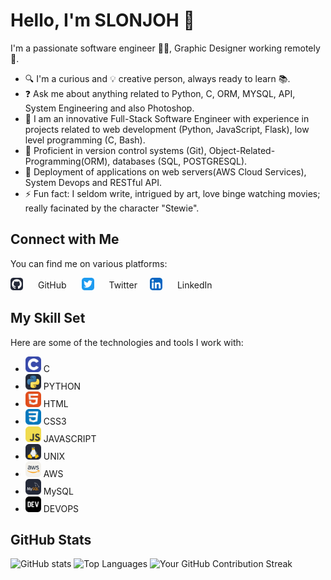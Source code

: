 # Hello, I'm SLONJOH 👋

I'm a passionate software engineer 👨‍💻, Graphic Designer working remotely🚀.
- 🔍  I'm a curious and 💡 creative person, always ready to learn 📚.
- ❓  Ask me about anything related to Python, C, ORM, MYSQL, API, System Engineering and also Photoshop.
- 🌱  I am an innovative Full-Stack Software Engineer with experience in projects related to web development
      (Python, JavaScript, Flask), low level programming (C, Bash).
- 🌱  Proficient in version control systems (Git), Object-Related-Programming(ORM), databases (SQL, POSTGRESQL).
- 👾  Deployment of applications on web servers(AWS Cloud Services), System Devops and RESTful API.
- ⚡  Fun fact: I seldom write, intrigued by art, love binge watching movies; really facinated by the  character "Stewie".

## Connect with Me

You can find me on various platforms:

<div style="display: flex; gap: 20px; align-items: center;">
    <a href="https://github.com/Slonjoh"><img src="https://raw.githubusercontent.com/tandpfun/skill-icons/main/icons/Github-Dark.svg" width="20" height="20" /></a>&nbsp;GitHub&nbsp;
    <a href="https://twitter.com/slonjoh"><img src="https://raw.githubusercontent.com/tandpfun/skill-icons/main/icons/Twitter.svg" width="20" height="20" /></a>&nbsp;Twitter
    <a href="https://www.linkedin.com/in/slonjoh"><img src="https://raw.githubusercontent.com/tandpfun/skill-icons/main/icons/LinkedIn.svg" width="20" height="20" /></a>&nbsp;LinkedIn&nbsp;
</div>



## My Skill Set

Here are some of the technologies and tools I work with:

- <img src="https://github.com/tandpfun/skill-icons/blob/main/icons/C.svg" width="25" height="25" /> C
- <img src="https://raw.githubusercontent.com/tandpfun/skill-icons/main/icons/Python-Dark.svg" width="25" height="25" /> PYTHON
- <img src="https://github.com/tandpfun/skill-icons/blob/main/icons/HTML.svg" width="25" height="25" /> HTML
- <img src="https://github.com/tandpfun/skill-icons/blob/main/icons/CSS.svg" width="25" height="25" /> CSS3
- <img src="https://github.com/tandpfun/skill-icons/blob/main/icons/JavaScript.svg" width="25" height="25" /> JAVASCRIPT
- <img src="https://github.com/tandpfun/skill-icons/blob/main/icons/Linux-Dark.svg" width="25" height="25" /> UNIX
- <img src="https://github.com/tandpfun/skill-icons/blob/main/icons/AWS-Light.svg" width="25" height="25" /> AWS
- <img src="https://github.com/tandpfun/skill-icons/blob/main/icons/MySQL-Dark.svg" width="25" height="25" /> MySQL
- <img src="https://github.com/tandpfun/skill-icons/blob/main/icons/DevTo-Dark.svg" width="25" height="25" /> DEVOPS


## GitHub Stats

![GitHub stats](https://github-readme-stats.vercel.app/api?username=Slonjoh&show_icons=true&count_private=true&hide=forks,issues&theme=dark)
![Top Languages](https://github-readme-stats.vercel.app/api/top-langs/?username=Slonjoh&layout=compact&langs_count=6&theme=dark)
<img src="https://github-readme-streak-stats.herokuapp.com/?user=Slonjoh&theme=dark" alt="Your GitHub Contribution Streak" />


